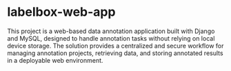 # labelbox-web-app
This project is a web-based data annotation application built with Django and MySQL, designed to handle annotation tasks without relying on local device storage. The solution provides a centralized and secure workflow for managing annotation projects, retrieving data, and storing annotated results in a deployable web environment.
